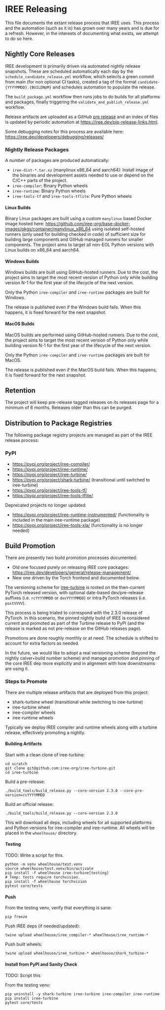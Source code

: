 # IREE Releasing

This file documents the extant release process that IREE uses. This process
and the automation (such as it is) has grown over many years and is due for
a refresh. However, in the interests of documenting what exists, we attempt
to do so here.

## Nightly Core Releases

IREE development is primarily driven via automated nightly release snapshots.
These are scheduled automatically each day by the
`schedule_candidate_release.yml` workflow, which selects a green commit from
main (for non optional CI tasks), created a tag of the format
`candidate-{YYYYMMDD}.{BUILDNUM}` and schedules automation to populate the
release.

The `build_package.yml` workflow then runs jobs to do builds for all
platforms and packages, finally triggering the
`validate_and_publish_release.yml` workflow.

Release artifacts are uploaded as a GitHub
[pre release](https://github.com/iree-org/iree/releases) and an index of files
is updated by periodic automation at https://iree.dev/pip-release-links.html.

Some debugging notes for this process are available here:
https://iree.dev/developers/debugging/releases/

### Nightly Release Packages

A number of packages are produced automatically:

* `iree-dist-*.tar.xz` (manylinux x86_64 and aarch64): Install image of the
  binaries and development assets needed to use or depend on the C/C++ parts
  of the project.
* `iree-compiler`: Binary Python wheels
* `iree-runtime`: Binary Python wheels
* `iree-tools-tf` and `iree-tools-tflite`: Pure Python wheels

#### Linux Builds

Binary Linux packages are built using a custom `manylinux` based Docker image
hosted here:
https://github.com/iree-org/base-docker-images/pkgs/container/manylinux_x86_64
using isolated self-hosted runners (only used for building checked in code) of
sufficient size for building large components and GitHub managed runners for
smaller components. The project aims to target all non-EOL Python versions with
Linux builds on x86_64 and aarch64.

#### Windows Builds

Windows builds are built using GitHub-hosted runners. Due to the cost, the
project aims to target the most recent version of Python only while building
version N-1 for the first year of the lifecycle of the next version.

Only the Python `iree-compiler` and `iree-runtime` packages are built for
Windows.

The release is published even if the Windows build fails. When this happens, it
is fixed forward for the next snapshot.

#### MacOS Builds

MacOS builds are performed using GitHub-hosted runners. Due to the cost, the
project aims to target the most recent version of Python only while building
version N-1 for the first year of the lifecycle of the next version.

Only the Python `iree-compiler` and `iree-runtime` packages are built for
MacOS.

The release is published even if the MacOS build fails. When this happens, it
is fixed forward for the next snapshot.

## Retention

The project will keep pre-release tagged releases on its releases page for a
minimum of 6 months. Releases older than this can be purged.

## Distribution to Package Registries

The following package registry projects are managed as part of the IREE
release process:

### PyPI

* https://pypi.org/project/iree-compiler/
* https://pypi.org/project/iree-runtime/
* https://pypi.org/project/iree-turbine/
* https://pypi.org/project/shark-turbine/ (transitional until switched to
  iree-turbine)
* https://pypi.org/project/iree-tools-tf/
* https://pypi.org/project/iree-tools-tflite/

Deprecated projects no longer updated:

* https://pypi.org/project/iree-runtime-instrumented/ (functionality is
  included in the main iree-runtime package)
* https://pypi.org/project/iree-tools-xla/ (functionality is no longer needed)


## Build Promotion

There are presently two build promotion processes documented:

* Old one focused purely on releasing IREE core packages:
https://iree.dev/developers/general/release-management/
* New one driven by the Torch frontend and documented below.

The versioning scheme for
[iree-turbine](https://github.com/iree-org/iree-turbine) is rooted on the
then-current PyTorch released version, with optional date-based dev/pre-release
suffixes (i.e. `rcYYYYMMDD` or `devYYYYMMDD`) or intra PyTorch releases
(i.e. `postVVVV`).

This process is being trialed to correspond with the 2.3.0 release of PyTorch.
In this scenario, the pinned nightly build of IREE is considered current and
promoted as part of the Turbine release to PyPI (and the release is marked as
not pre-release on the GitHub releases page).

Promotions are done roughly monthly or at need. The schedule is shifted to
account for extra factors as needed.

In the future, we would like to adopt a real versioning scheme (beyond the
nightly calver+build number scheme) and manage promotion and pinning of the
core IREE dep more explicitly and in alignment with how downstreams are using
it.

### Steps to Promote

There are multiple release artifacts that are deployed from this project:

* shark-turbine wheel (transitional while switching to iree-turbine)
* iree-turbine wheel
* iree-compiler wheels
* iree-runtime wheels

Typically we deploy IREE compiler and runtime wheels along with a turbine
release, effectively promoting a nightly.

#### Building Artifacts

Start with a clean clone of iree-turbine:

```
cd scratch
git clone git@github.com:iree-org/iree-turbine.git
cd iree-turbine
```

Build a pre-release:

```
./build_tools/build_release.py --core-version 2.3.0 --core-pre-version=rcYYYYMMDD
```

Build an official release:

```
./build_tools/build_release.py --core-version 2.3.0
```

This will download all deps, including wheels for all supported platforms and
Python versions for iree-compiler and iree-runtime. All wheels will be placed
in the `wheelhouse/` directory.


#### Testing

TODO: Write a script for this.

```
python -m venv wheelhouse/test.venv
source wheelhouse/test.venv/bin/activate
pip install -f wheelhouse iree-turbine[testing]
# Temp: tests require torchvision.
pip install -f wheelhouse torchvision
pytest core/tests
```

#### Push

From the testing venv, verify that everything is sane:

```
pip freeze
```

Push IREE deps (if needed/updated):

```
twine upload wheelhouse/iree_compiler-* wheelhouse/iree_runtime-*
```

Push built wheels:

```
twine upload wheelhouse/iree_turbine-* wheelhouse/shark_turbine-*
```

#### Install from PyPI and Sanity Check

TODO: Script this

From the testing venv:

```
pip uninstall -y shark-turbine iree-turbine iree-compiler iree-runtime
pip install iree-turbine
pytest core/tests
```
